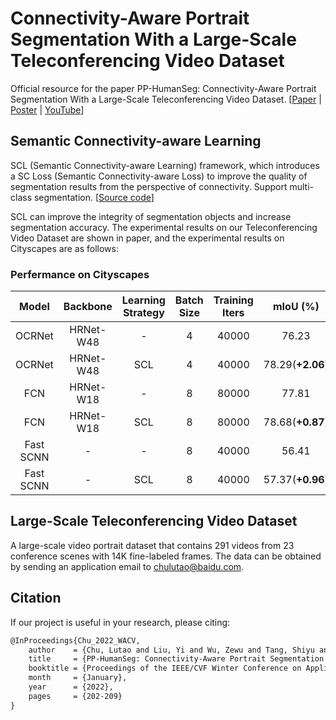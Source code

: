 # Connectivity-Aware Portrait Segmentation With a Large-Scale Teleconferencing Video Dataset
Official resource for the paper PP-HumanSeg: Connectivity-Aware Portrait Segmentation With a Large-Scale Teleconferencing Video Dataset. [[Paper](https://arxiv.org/abs/2112.07146) | [Poster](https://paddleseg.bj.bcebos.com/dygraph/humanseg/paper/12-HAD-poster.pdf) | [YouTube](https://www.youtube.com/watch?v=FlK8R5cdD7E)]

## Semantic Connectivity-aware Learning
SCL (Semantic Connectivity-aware Learning) framework, which introduces a SC Loss (Semantic Connectivity-aware Loss) to improve the quality of segmentation results from the perspective of connectivity. Support multi-class segmentation. [[Source code](../../paddleseg/models/losses/semantic_connectivity_learning.py)]

SCL can improve the integrity of segmentation objects and increase segmentation accuracy. The experimental results on our Teleconferencing Video Dataset are shown in paper, and the experimental results on Cityscapes are as follows:

### Perfermance on Cityscapes
| Model | Backbone | Learning Strategy | Batch Size | Training Iters | mIoU (%) |
|:-:|:-:|:-:|:-:|:-:|:-:|
|OCRNet|HRNet-W48|-|4|40000|76.23|
|OCRNet|HRNet-W48|SCL|4|40000|78.29(**+2.06**)|
|FCN|HRNet-W18|-|8|80000|77.81|
|FCN|HRNet-W18|SCL|8|80000|78.68(**+0.87**)|
|Fast SCNN|-|-|8|40000|56.41|
|Fast SCNN|-|SCL|8|40000|57.37(**+0.96**)|

## Large-Scale Teleconferencing Video Dataset
A large-scale video portrait dataset that contains 291 videos from 23 conference scenes with 14K fine-labeled frames. The data can be obtained by sending an application email to chulutao@baidu.com.


## Citation
If our project is useful in your research, please citing:

```latex
@InProceedings{Chu_2022_WACV,
    author    = {Chu, Lutao and Liu, Yi and Wu, Zewu and Tang, Shiyu and Chen, Guowei and Hao, Yuying and Peng, Juncai and Yu, Zhiliang and Chen, Zeyu and Lai, Baohua and Xiong, Haoyi},
    title     = {PP-HumanSeg: Connectivity-Aware Portrait Segmentation With a Large-Scale Teleconferencing Video Dataset},
    booktitle = {Proceedings of the IEEE/CVF Winter Conference on Applications of Computer Vision (WACV) Workshops},
    month     = {January},
    year      = {2022},
    pages     = {202-209}
}
```
